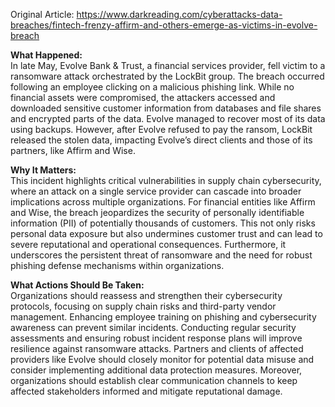 Original Article: https://www.darkreading.com/cyberattacks-data-breaches/fintech-frenzy-affirm-and-others-emerge-as-victims-in-evolve-breach

**What Happened:**  
In late May, Evolve Bank & Trust, a financial services provider, fell victim to a ransomware attack orchestrated by the LockBit group. The breach occurred following an employee clicking on a malicious phishing link. While no financial assets were compromised, the attackers accessed and downloaded sensitive customer information from databases and file shares and encrypted parts of the data. Evolve managed to recover most of its data using backups. However, after Evolve refused to pay the ransom, LockBit released the stolen data, impacting Evolve’s direct clients and those of its partners, like Affirm and Wise.

**Why It Matters:**  
This incident highlights critical vulnerabilities in supply chain cybersecurity, where an attack on a single service provider can cascade into broader implications across multiple organizations. For financial entities like Affirm and Wise, the breach jeopardizes the security of personally identifiable information (PII) of potentially thousands of customers. This not only risks personal data exposure but also undermines customer trust and can lead to severe reputational and operational consequences. Furthermore, it underscores the persistent threat of ransomware and the need for robust phishing defense mechanisms within organizations.

**What Actions Should Be Taken:**  
Organizations should reassess and strengthen their cybersecurity protocols, focusing on supply chain risks and third-party vendor management. Enhancing employee training on phishing and cybersecurity awareness can prevent similar incidents. Conducting regular security assessments and ensuring robust incident response plans will improve resilience against ransomware attacks. Partners and clients of affected providers like Evolve should closely monitor for potential data misuse and consider implementing additional data protection measures. Moreover, organizations should establish clear communication channels to keep affected stakeholders informed and mitigate reputational damage.